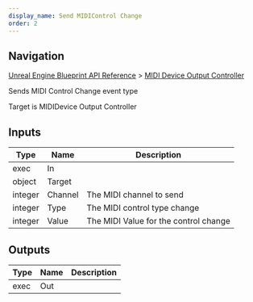 ```yaml
---
display_name: Send MIDIControl Change
order: 2
---
```

## Navigation

[Unreal Engine Blueprint API Reference](https://dev.epicgames.com/documentation/en-us/unreal-engine/BlueprintAPI) > [MIDI Device Output Controller](https://dev.epicgames.com/documentation/en-us/unreal-engine/BlueprintAPI/MIDIDeviceOutputController)

Sends MIDI Control Change event type

Target is MIDIDevice Output Controller

## Inputs

| Type | Name | Description |
| --- | --- | --- |
| exec | In |  |
| object | Target |  |
| integer | Channel | The MIDI channel to send |
| integer | Type | The MIDI control type change |
| integer | Value | The MIDI Value for the control change |

## Outputs

| Type | Name | Description |
| --- | --- | --- |
| exec | Out |  |
